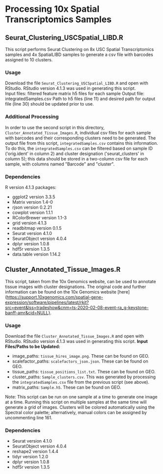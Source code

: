 # Processing 10x Spatial Transcriptomics Samples
## Seurat_Clustering_USCSpatial_LIBD.R
This script performs Seurat Clustering on 8x USC Spatial Transcriptomics samples and 4x SpatialLIBD samples to generate a csv file with barcodes assigned to 10 clusters.  
### Usage
Download the file `Seurat_Clustering_USCSpatial_LIBD.R` and open with RStudio. RStudio version 4.1.3 was used in generating this script.  
Input files: filtered feature matrix h5 files for each sample
Output file: integratedSamples.csv
Path to h5 files (line 11) and desired path for output file (line 30) should be updated prior to use.  
### Additional Processing
In order to use the second script in this directory, `Cluster_Annotated_Tissue_Images.R`, individual csv files for each sample with barcodes and their corresponding clusters need to be generated. The output file from this script, `integratedSamples.csv` contains this information. To do this, the `integratedSamples.csv` can be filtered based on sample ID ('orig.ident' in column 2) and cluster designation ('seurat_clusters' in column 5); this data should be stored in a two-column csv file for each sample, with columns named "Barcode" and "cluster".
### Dependencies
R version 4.1.3
packages:
* ggplot2 version 3.3.5
* Matrix version 1.4-0
* rjson version 0.2.21
* cowplot version 1.1.1
* RColorBrewer version 1.1-3
* grid version 4.1.3
* readbitmap version 0.1.5
* Seurat version 4.1.0
* SeuratObject version 4.0.4
* dplyr version 1.0.8
* hdf5r version 1.3.5
* data.table version 1.14.2

## Cluster_Annotated_Tissue_Images.R
This script, taken from the 10x Genomics website, can be used to annotate tissue images with cluster designations. The original code and further information can be found on the 10x Genomics website [here](https://support.10xgenomics.com/spatial-gene-expression/software/pipelines/latest/rkit?src=event&lss=tradeshow&cnm=ts-2020-02-08-event-ra_g-keystone-banff-amr&cid=NULL}.
### Usage
Download the file `Cluster_Annotated_Tissue_Images.R` and open with RStudio. RStudio version 4.1.3 was used in generating this script. 
**Input Files/Paths to be Updated:**
* image_paths: `tissue_hires_image.png`. These can be found on GEO.
* scalefactor_paths: `scalefactors_json.json`. These can be found on GEO.
* tissue_paths: `tissue_positions_list.txt`. These can be found on GEO.
* cluster_paths: `Sample_clusters.csv`. This was generated by processing the `integratedSamples.csv` file from the previous script (see above).
* matrix_paths: `Sample.h5`. These can be found on GEO.

Note: This script can be run on one sample at a time to generate one image at a time. Running this script on multiple samples at the same time will generate a grid of images. Clusters will be colored automatically using the Spectral color palette; alternatively, manual colors can be assigned by uncommenting line 161.

### Dependencies
* Seurat version 4.1.0
* SeuratObject version 4.0.4
* reshape2 version 1.4.4
* tidyr version 1.2.0
* dplyr version 1.0.8
* hdf5r version 1.3.5
